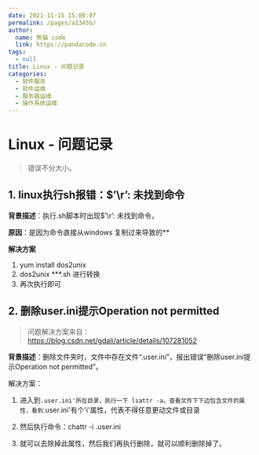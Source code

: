 ```yaml
---
date: 2021-11-15 15:08:07
permalink: /pages/a1345b/
author: 
  name: 熊猫 code
  link: https://pandacode.cn
tags: 
  - null
title: Linux - 问题记录
categories: 
  - 软件服务
  - 软件运维
  - 服务器运维
  - 操作系统运维
---
```


# Linux - 问题记录

> 错误不分大小。

## 1. linux执行sh报错：$’\r’: 未找到命令

**背景描述**：执行.sh脚本时出现$’\r’: 未找到命令，

**原因**：是因为命令直接从windows 复制过来导致的**

**解决方案**

1. yum install dos2unix
2. dos2unix ***.sh 进行转换
3. 再次执行即可

## 2. 删除user.ini提示Operation not permitted

> 问题解决方案来自：https://blog.csdn.net/gdali/article/details/107281052

**背景描述**：删除文件夹时，文件中存在文件“.user.ini”，报出错误“删除user.ini提示Operation not permitted”。

解决方案：

1. 进入到`.user.ini'所在目录，执行一下 lsattr -a，查看文件下下边包含文件的属性，看到`.user.ini'有个'i'属性，代表不得任意更动文件或目录

2. 然后执行命令：chattr -i .user.ini

3. 就可以去除掉此属性，然后我们再执行删除，就可以顺利删除掉了。
   

